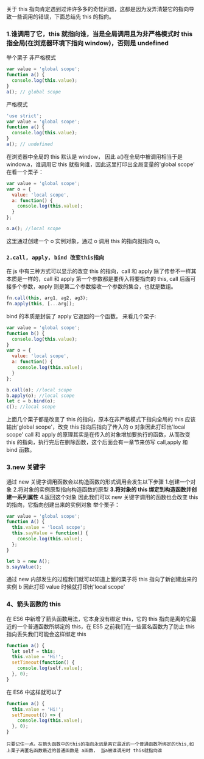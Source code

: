 关于 this 指向肯定遇到过许许多多的奇怪问题，这都是因为没弄清楚它的指向导致一些调用的错误，下面总结先 this 的指向。

### **1.谁调用了它，this 就指向谁，当是全局调用且为非严格模式时 this 指全局(在浏览器环境下指向 window)，否则是 undefined**

举个栗子
非严格模式

```js
var value = 'global scope';
function a() {
  console.log(this.value);
}
a(); // global scope
```

严格模式

```js
'use strict';
var value = 'global scope';
function a() {
  console.log(this.value);
}
a(); // undefined
```

在浏览器中全局的 this 默认是 window， 因此 a()在全局中被调用相当于是 window.a，谁调用它 this 就指向谁，因此这里打印出全局变量的'global scope'
在看一个栗子：

```js
var value = 'global scope';
var o = {
  value: 'local scope',
  a: function() {
    console.log(this.value);
  }
};

o.a(); //local scope
```

这里通过创建一个 o 实例对象，通过 o 调用 this 的指向就指向 o。

### `2.call, apply, bind 改变this指向`

在 js 中有三种方式可以显示的改变 this 的指向，call 和 apply 除了传参不一样其本质是一样的，call 和 apply 第一个参数都是要传入将要指向的 this, call 后面可接多个参数，apply 则是第二个参数接收一个参数的集合，也就是数组。

```js
fn.call(this, arg1, ag2, ag3);
fn.apply(this, [...arg]);
```

bind 的本质是封装了 apply 它返回的一个函数。
来看几个栗子:

```js
var value = 'global scope';
function b() {
  console.log(this.value);
}
var o = {
  value: 'local scope',
  a: function() {
    console.log(this.value);
  }
};

b.call(o); //local scope
b.apply(o); //local scope
let c = b.bind(o);
c(); //local scope
```

上面几个栗子都是改变了 this 的指向，原本在非严格模式下指向全局的 this 应该输出'global scope'，改变 this 指向后指向了传入的 o 对象因此打印出'local scope'
call 和 apply 的原理其实是在传入的对象增加要执行的函数，从而改变 this 的指向，执行完后在删除函数，这个后面会有一章节来仿写 call,apply 和 bind 函数。

### 3.new 关键字

通过 new 关键字调用函数会以构造函数的形式调用会发生以下步骤 1.创建一个对象 2.将对象的实例原型指向构造函数的原型
**3.将对象的 this 绑定到构造函数并创建一系列属性** 4.返回这个对象
因此我们可以 new 关键字调用的函数也会改变 this 的指向，它指向创建出来的实例对象
举个栗子：

```js
var value = 'global scope';
function A() {
  this.value = 'local scope';
  this.sayValue = function() {
    console.log(this.value);
  };
}

let b = new A();
b.sayValue();
```

通过 new 内部发生的过程我们就可以知道上面的栗子将 this 指向了新创建出来的实例 b 因此打印 value 时候就打印出'local scope'

### 4、箭头函数的 this

在 ES6 中新增了箭头函数用法，它本身没有绑定 this，它的 this 指向是离的它最近的一个普通函数所绑定的 this，在 ES5 之前我们在一些匿名函数为了防止 this 指向丢失我们可能会这样绑定 this

```js
function a() {
  let self = this;
  this.value = 'Hi!';
  setTimeout(function() {
    console.log(self.value);
  }, 0);
}
```

在 ES6 中这样就可以了

```js
function a() {
  this.value = 'Hi!';
  setTimeout(() => {
    console.log(this.value);
  }, 0);
}
```

`只要记住一点。在箭头函数中的this的指向永远是离它最近的一个普通函数所绑定的this,如上栗子离匿名函数最近的普通函数是 a函数， 当a被谁调用时 this就指向谁`

